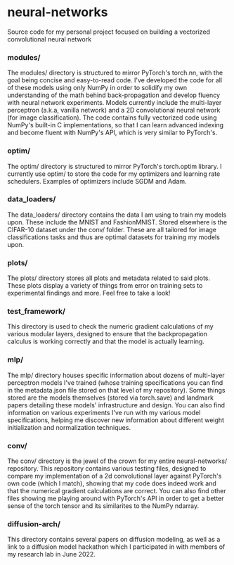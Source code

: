# neural-networks
Source code for my personal project focused on building a vectorized convolutional neural network

### modules/

The modules/ directory is structured to mirror PyTorch's torch.nn, with the goal being concise and easy-to-read code. I've developed the code for all of these models using only NumPy in order to solidify my own understanding of the math behind back-propagation and develop fluency with neural network experiments. Models currently include the multi-layer perceptron (a.k.a, vanilla network) and a 2D convolutional neural network (for image classification). The code contains fully vectorized code using NumPy's built-in C implementations, so that I can learn advanced indexing and become fluent with NumPy's API, which is very similar to PyTorch's.

### optim/

The optim/ directory is structured to mirror PyTorch's torch.optim library. I currently use optim/ to store the code for my optimizers and learning rate schedulers. Examples of optimizers include SGDM and Adam.

### data_loaders/

The data_loaders/ directory contains the data I am using to train my models upon. These include the MNIST and FashionMNIST. Stored elsewhere is the CIFAR-10 dataset under the conv/ folder. These are all tailored for image classifications tasks and thus are optimal datasets for training my models upon.

### plots/

The plots/ directory stores all plots and metadata related to said plots. These plots display a variety of things from error on training sets to experimental findings and more. Feel free to take a look!

### test_framework/

This directory is used to check the numeric gradient calculations of my various modular layers, designed to ensure that the backpropagation calculus is working correctly and that the model is actually learning.

### mlp/

The mlp/ directory houses specific information about dozens of multi-layer perceptron models I've trained (whose training specifications you can find in the metadata.json file stored on that level of my repository). Some things stored are the models themselves (stored via torch.save) and landmark papers detailing these models' infrastructure and design. You can also find information on various experiments I've run with my various model specifications, helping me discover new information about different weight initialization and normalization techniques.

### conv/

The conv/ directory is the jewel of the crown for my entire neural-networks/ repository. This repository contains various testing files, designed to compare my implementation of a 2d convolutional layer against PyTorch's own code (which I match), showing that my code does indeed work and that the numerical gradient calculations are correct. You can also find other files showing me playing around with PyTorch's API in order to get a better sense of the torch tensor and its similarites to the NumPy ndarray.

### diffusion-arch/

This directory contains several papers on diffusion modeling, as well as a link to a diffusion model hackathon which I participated in with members of my research lab in June 2022.
